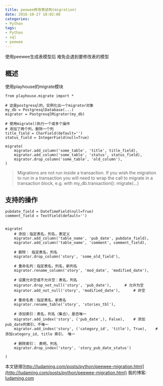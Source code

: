 ```yaml
---
title: peewee修改表结构(migration)
date: 2016-10-27 18:02:08
categories:
- Python
tags:
- Python
- sql
- peewee
---
```

使用peewee生成表模型后
难免会遇到要修改表的模型

<!-- more -->

## 概述
使用playhouse的migrate模块

```
from playhouse.migrate import *

# 这是postgresql的，实例化出一个migrator对象
my_db = PostgresqlDatabase(...)
migrator = PostgresqlMigrator(my_db)

# 使用migrate()执行一个或多个操作
# 添加了两个列，删除一个列
title_field = CharField(default='')
status_field = IntegerField(null=True)
 
migrate(
    migrator.add_column('some_table', 'title', title_field),
    migrator.add_column('some_table', 'status', status_field),
    migrator.drop_column('some_table', 'old_column'),
)
```

>Migrations are not run inside a transaction. If you wish the migration to run in a transaction you will need to wrap the call to migrate in a transaction block, e.g.
with my_db.transaction():
    migrate(...)


## 支持的操作

```
pubdate_field = DateTimeField(null=True)
comment_field = TextField(default='')
 

migrate(
    # 添加：指定表名，列名，表定义    
    migrator.add_column('table_name', 'pub_date', pubdate_field),
    migrator.add_column('table_name', 'comment', comment_field),

    # 删除： 指定表名，列名
    migrator.drop_column('story', 'some_old_field'),

    # 重命名列：指定表名，列名，新列名
    migrator.rename_column('story', 'mod_date', 'modified_date'),

    # 设置允许空或不允许空：表名，列名
    migrator.drop_not_null('story', 'pub_date'),      # 允许为空
    migrator.add_not_null('story', 'modified_date'),      # 非空

    # 重命名表：指定表名，新表名    
    migrator.rename_table('story', 'stories_tbl'),

    # 添加索引：表名，列名（集合），是否唯一
    migrator.add_index('story', ('pub_date',), False),    # 添加pub_date列索引，不唯一
    migrator.add_index('story', ('category_id', 'title'), True),    # 添加category_id, title 索引， 唯一

    # 删除索引： 表明，列名
    migrator.drop_index('story', 'story_pub_date_status')
    
)
```



本文链接[http://ludaming.com/posts/python/peewee-migration.html](http://ludaming.com/posts/python/peewee-migration.html)
我的博客: [ludaming.com](http://ludaming.com)
